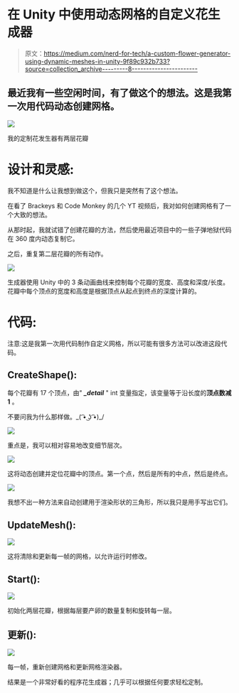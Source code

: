 # 在 Unity 中使用动态网格的自定义花生成器

> 原文：<https://medium.com/nerd-for-tech/a-custom-flower-generator-using-dynamic-meshes-in-unity-9f89c932b733?source=collection_archive---------8----------------------->

## 最近我有一些空闲时间，有了做这个的想法。这是我第一次用代码动态创建网格。

![](img/3f12ed241cf1815d1420f625947d4e43.png)

我的定制花发生器有两层花瓣

# 设计和灵感:

我不知道是什么让我想到做这个，但我只是突然有了这个想法。

在看了 Brackeys 和 Code Monkey 的几个 YT 视频后，我对如何创建网格有了一个大致的想法。

从那时起，我就试错了创建花瓣的方法，然后使用最近项目中的一些子弹地狱代码在 360 度内动态复制它。

之后，重复第二层花瓣的所有动作。

![](img/887148b2c3269db083c26f1b94df8987.png)

生成器使用 Unity 中的 3 条动画曲线来控制每个花瓣的宽度、高度和深度/长度。花瓣中每个顶点的宽度和高度是根据顶点从起点到终点的深度计算的。

# 代码:

注意:这是我第一次用代码制作自定义网格，所以可能有很多方法可以改进这段代码。

## CreateShape():

每个花瓣有 17 个顶点，由" ***_detail*** " int 变量指定，该变量等于沿长度的**顶点数减 1** 。

不要问我为什么那样做。\_( ͡• ͜ʖ ͡•)_/

![](img/f84cf88cb3c3e6b77577e6750e376c12.png)

重点是，我可以相对容易地改变细节层次。

![](img/99941d4fdc3d70fd4c0022a11f5cf50f.png)

这将动态创建并定位花瓣中的顶点。第一个点，然后是所有的中点，然后是终点。

![](img/e9a1f8605370a5e789ddc9ae99c0f742.png)

我想不出一种方法来自动创建用于渲染形状的三角形，所以我只是用手写出它们。

## UpdateMesh():

![](img/01c0a3f40d558a1faed753a7027ac7de.png)

这将清除和更新每一帧的网格，以允许运行时修改。

## Start():

![](img/11fe2bd5793de3c4e36873c8751a8fd8.png)

初始化两层花瓣，根据每层要产卵的数量复制和旋转每一层。

## 更新():

![](img/623ee6ceed477e1ac031759843b6372d.png)

每一帧，重新创建网格和更新网格渲染器。

结果是一个非常好看的程序花生成器；几乎可以根据任何要求轻松定制。